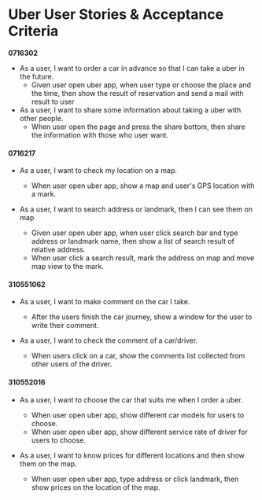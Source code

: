 # Uber User Stories & Acceptance Criteria

**0716302**
* As a user, I want to order a car in advance so that I can take a uber in the future.
    * Given user open uber app, when user type or choose the place and the time, then show the result of reservation and send a mail with result to user 
* As a user, I want to share some information about taking a uber with other people.
    * When user open the page and press the share bottom, then share the information with those who user want.

#### 0716217
+ As a user, I want to check my location on a map.
    + When user open uber app, show a map and user's GPS location with a mark.

+ As a user, I want to search address or landmark, then I can see them on map
    + Given user open uber app, when user click search bar and type address or landmark name, then show a list of search result of relative address.
    + When user click a search result, mark the address on map and move map view to the mark.

#### 310551062
- As a user, I want to make comment on the car I take.
    - After the users finish the car journey, show a window for the user to write their comment.

- As a user, I want to check the comment of a car/driver.
    - When users click on a car, show the comments list collected from other users of the driver.

#### 310552016
+ As a user, I want to choose the car that suits me when I order a uber.
    + When user open uber app, show different car models for users to choose.
    + When user open uber app, show different service rate of driver for users to choose.

+ As a user, I want to know prices for different locations and then show them on the map.
    + When user open uber app, type address or click landmark, then show prices on the location of the map.
